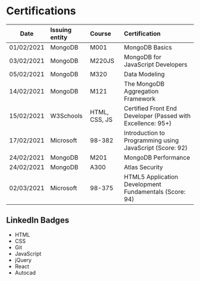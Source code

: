 # Certifications

| Date | Issuing entity | Course | Certification |  
|-----------|:-----------|:-----------|:-----------|  
| 01/02/2021 | MongoDB | M001 | MongoDB Basics|  
| 03/02/2021 | MongoDB |  M220JS | MongoDB for JavaScript Developers |  
| 05/02/2021 | MongoDB | M320 | Data Modeling |  
| 14/02/2021 | MongoDB |  M121 | The MongoDB Aggregation Framework |  
| 15/02/2021 | W3Schools | HTML, CSS, JS | Certified Front End Developer (Passed with Excellence: 95+)|  
| 17/02/2021 | Microsoft | 98-382 | Introduction to Programming using JavaScript (Score: 92)|
| 24/02/2021 | MongoDB | M201 | MongoDB Performance|
| 24/02/2021 | MongoDB | A300 | Atlas Security|
| 02/03/2021 | Microsoft | 98-375 | HTML5 Application Development Fundamentals (Score: 94)|

## LinkedIn Badges

- HTML
- CSS
- Git
- JavaScript
- jQuery
- React
- Autocad
